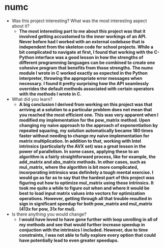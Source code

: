 # numc

- Was this project interesting? What was the most interesting aspect about it?
  - <b>The most interesting part to me about this project was that it involved getting accustomed to the inner workings of an API. Never before had I worked with an external codebase that is independent from the skeleton code for school projects.  While a bit complicated to navigate at first, I found that working with the C-Python interface was a good lesson in how the strengths of different programming languages can be combined to create one cohesive program that benefits from those strengths. The numc module I wrote in C worked exactly as expected in the Python interpreter, throwing the appropriate error messages when necessary. I found it pretty surprising how the API seamlessly overrides the default methods associated with certain operators with the methods I wrote in C.  </b>
- What did you learn?
  - <b>A big conclusion I derived from working on this project was that arriving at a solution to a particular problem does not mean that you reached the most efficient one. This was very apparent when I modified my implementation for the pow_matrix method. Upon changing my naive approach to the approach of exponentiation by repeated squaring, my solution automatically became 180 times faster without needing to change my naive implementation for matrix multiplication. In addition to that, working with Intel intrinsics (particularly the AVX set) was a great lesson in the power of parallelism. In some cases, applying these to an algorithm is a fairly straightforward process, like for example, the add_matrix and abs_matrix methods. In other cases, such as mul_matrix, where the algorithm is bit more complicated, incorporating intrinsics was definitely a tough mental exercise. I would go as far as to say that the hardest part of this project was figuring out how to optimize mul_matrix using these intrinsics. It took me quite a while to figure out when and where it would be best to load input matrix values into vectors for optimization operations. However, getting through all that trouble resulted in sign in significant speedup for both pow_matrix and mul_matrix (413x for pow, 31x for mul). </b>
- Is there anything you would change?
  - <b>I would have loved to have gone further with loop unrolling in all of my methods and see that would further increase speedup in conjuction with the intrinsics I included. However, due to time constraints, I was not able to fully explore every option that could have potentially lead to even greater speedups.  </b>

